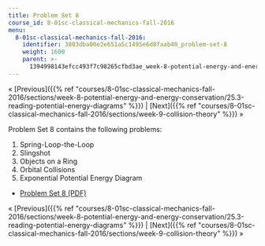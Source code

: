 ```yaml
---
title: Problem Set 8
course_id: 8-01sc-classical-mechanics-fall-2016
menu:
  8-01sc-classical-mechanics-fall-2016:
    identifier: 3803dba00e2e651a5c1495e6d8faab40_problem-set-8
    weight: 1600
    parent: >-
      1394998143efcc493f7c98265cfbd3ae_week-8-potential-energy-and-energy-conservation
---
```

« [Previous]({{% ref "courses/8-01sc-classical-mechanics-fall-2016/sections/week-8-potential-energy-and-energy-conservation/25.3-reading-potential-energy-diagrams" %}}) | [Next]({{% ref "courses/8-01sc-classical-mechanics-fall-2016/sections/week-9-collision-theory" %}}) »

Problem Set 8 contains the following problems:

1.  Spring-Loop-the-Loop
2.  Slingshot
3.  Objects on a Ring
4.  Orbital Collisions
5.  Exponential Potential Energy Diagram

*   [Problem Set 8 (PDF)](https://open-learning-course-data-ci.s3.amazonaws.com/8-01sc-classical-mechanics-fall-2016/aaa4c8ddef3a164e107623ec7c65dc0c_MIT8_01F16_pset8.pdf)

« [Previous]({{% ref "courses/8-01sc-classical-mechanics-fall-2016/sections/week-8-potential-energy-and-energy-conservation/25.3-reading-potential-energy-diagrams" %}}) | [Next]({{% ref "courses/8-01sc-classical-mechanics-fall-2016/sections/week-9-collision-theory" %}}) »
